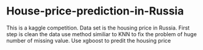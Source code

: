 # House-price-prediction-in-Russia
This is a kaggle competition. Data set is the housing price in Russia.
First step is clean the data use method similiar to KNN to fix the problem of huge number of missing value.
Use xgboost to predit the housing price
